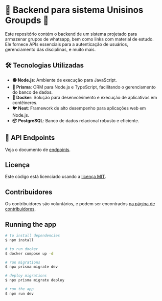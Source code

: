 # 🌊 Backend para sistema Unisinos Groupds 🌊

Este repositório contém o backend de um sistema projetado para armazenar grupos de whatsapp, bem como links com material de estudo. 
Ele fornece APIs essenciais para a autenticação de usuários, gerenciamento das disciplinas, e muito mais.

## 🛠 Tecnologias Utilizadas

- **🟢 Node.js**: Ambiente de execução para JavaScript.
- **🔗 Prisma**: ORM para Node.js e TypeScript, facilitando o gerenciamento do banco de dados.
- **🐳 Docker**: Solução para desenvolvimento e execução de aplicativos em contêineres.
- **🐦 Nest**: Framework de alto desempenho para aplicações web em Node.js.
- **📦 PostgreSQL**: Banco de dados relacional robusto e eficiente.

## 📡 API Endpoints

Veja o documento de [endpoints](./docs/endpoints.md).

## Licença

Este código está licenciado usando a
[licença MIT](./LICENSE).

## Contribuidores

Os contribuidores são voluntários, e podem ser encontrados
[na página de contribuidores](https://github.com/bBraian/unisinos-groups-api/graphs/contributors).

## Running the app

```bash
# to install dependencies
$ npm install

# to run docker
$ docker compose up -d

# run migrations
$ npx prisma migrate dev

# deploy migrations
$ npx prisma migrate deploy

# run the app
$ npm run dev
```